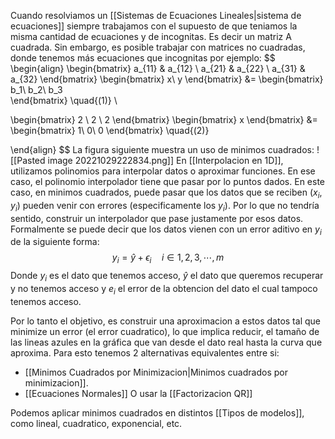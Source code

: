  
Cuando resolviamos un [[Sistemas de Ecuaciones Lineales|sistema de ecuaciones]] siempre trabajamos con el supuesto de que teniamos la misma cantidad de ecuaciones y de incognitas. Es decir un matriz A cuadrada.
Sin embargo, es posible trabajar con matrices no cuadradas, donde tenemos más ecuaciones que incognitas por ejemplo:
$$
\begin{align}
\begin{bmatrix}
a_{11} & a_{12} \\
a_{21} & a_{22} \\
a_{31} & a_{32}
\end{bmatrix}
\begin{bmatrix}
x\\
y
\end{bmatrix}
&=
\begin{bmatrix}
b_1\\
b_2\\
b_3\
\end{bmatrix}
\quad{(1)}
\\

\begin{bmatrix}
2 \\
2  \\
2 
\end{bmatrix}
\begin{bmatrix}
x
\end{bmatrix}
&=
\begin{bmatrix}
1\\
0\\
0
\end{bmatrix}
\quad{(2)}



\end{align}
$$
La figura siguiente muestra un uso de minimos cuadrados:
![[Pasted image 20221029222834.png]]
En [[Interpolacion en 1D]], utilizamos polinomios para interpolar datos o aproximar funciones. En ese caso, el polinomio interpolador tiene que pasar por lo puntos dados. En este caso, en minimos cuadrados, puede pasar que los datos que se reciben ($x_i,y_i$) pueden venir con errores (especificamente los  $y_i$). Por lo que no tendría sentido, construir un interpolador que pase justamente por esos datos.
Formalmente se puede decir que los datos vienen con un error aditivo en $y_i$ de la siguiente forma:
$$y_i=\hat{y}+\epsilon_i \quad i\in 1,2,3,\cdots,m$$
Donde $y_i$ es el dato que tenemos acceso, $\hat{y}$ el dato que queremos recuperar y no tenemos acceso y $e_i$ el error de la obtencion del dato el cual tampoco tenemos acceso.

Por lo tanto el objetivo, es construir una aproximacion a estos datos tal que minimize un error (el error cuadratico), lo que implica reducir, el tamaño de las lineas azules en la gráfica que van desde el dato real hasta la curva que aproxima.
Para esto tenemos 2 alternativas equivalentes entre si:
- [[Minimos Cuadrados por Minimizacion|Minimos cuadrados por minimizacion]].
- [[Ecuaciones Normales]]
O usar la [[Factorizacion QR]]

Podemos aplicar minimos cuadrados en distintos [[Tipos de modelos]], como lineal, cuadratico, exponencial, etc.